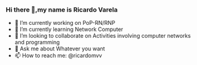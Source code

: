 ### Hi there 👋,my name is Ricardo Varela

- 🔭 I’m currently working on PoP-RN/RNP
- 🌱 I’m currently learning Network Computer
- 👯 I’m looking to collaborate on Activities involving computer networks and programming
- 💬 Ask me about Whatever you want
- 📫 How to reach me: @ricardomvv
